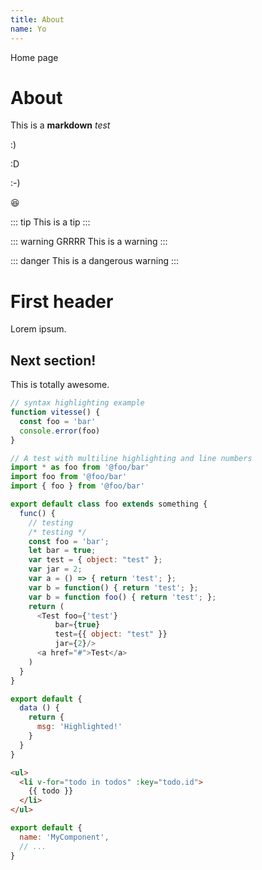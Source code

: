 ```yaml
---
title: About
name: Yo
---
```




<div>
	<router-link :to="{ name: 'index' }">Home page</router-link>
	<!-- You can use Vue components inside markdown -->
	<i-carbon-dicom-overlay class="m-auto -mb-6 text-4xl" />
	<h1>About</h1>
</div>

This is a **markdown** _test_

:)

:D


:-)

😆

::: tip
This is a tip
:::

::: warning GRRRR
This is a warning
:::

::: danger
This is a dangerous warning
:::

# First header

Lorem ipsum.

## Next section!

This is totally awesome.

```js {3}
// syntax highlighting example
function vitesse() {
  const foo = 'bar'
  console.error(foo)
}
```

```js {2,6,10-14,25} ln
// A test with multiline highlighting and line numbers
import * as foo from '@foo/bar'
import foo from '@foo/bar'
import { foo } from '@foo/bar'

export default class foo extends something {
  func() {
    // testing
    /* testing */
    const foo = 'bar';
    let bar = true;
    var test = { object: "test" };
    var jar = 2;
    var a = () => { return 'test'; };
    var b = function() { return 'test'; };
    var b = function foo() { return 'test'; };
    return (
      <Test foo={'test'}
          bar={true}
          test={{ object: "test" }}
          jar={2}/>
      <a href="#">Test</a>
    )
  }
}
```

```js
export default {
  data () {
    return {
      msg: 'Highlighted!'
    }
  }
}
```

```html {3}
<ul>
  <li v-for="todo in todos" :key="todo.id">
    {{ todo }}
  </li>
</ul>
```

```js
export default {
  name: 'MyComponent',
  // ...
}
```


